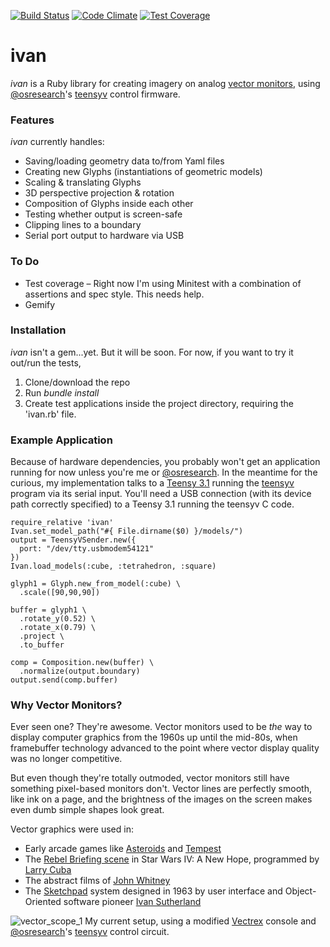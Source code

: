 [![Build Status](https://travis-ci.org/duncanmalashock/ivan.svg?branch=master)](https://travis-ci.org/duncanmalashock/ivan)
[![Code Climate](https://codeclimate.com/repos/5590faabe30ba052da00607c/badges/7726cf22d3b586bd14fa/gpa.svg)](https://codeclimate.com/repos/5590faabe30ba052da00607c/feed)
[![Test Coverage](https://codeclimate.com/repos/5590faabe30ba052da00607c/badges/7726cf22d3b586bd14fa/coverage.svg)](https://codeclimate.com/repos/5590faabe30ba052da00607c/coverage)

# ivan

_ivan_ is a Ruby library for creating imagery on analog [vector monitors](https://en.wikipedia.org/wiki/Vector_monitor), using [@osresearch](https://github.com/osresearch)'s [teensyv](https://github.com/osresearch/teensyv) control firmware.

### Features ###
_ivan_ currently handles:

* Saving/loading geometry data to/from Yaml files
* Creating new Glyphs (instantiations of geometric models)
* Scaling & translating Glyphs
* 3D perspective projection & rotation
* Composition of Glyphs inside each other
* Testing whether output is screen-safe
* Clipping lines to a boundary
* Serial port output to hardware via USB

### To Do
* Test coverage – Right now I'm using Minitest with a combination of assertions and spec style. This needs help.
* Gemify

### Installation
_ivan_ isn't a gem...yet. But it will be soon. For now, if you want to try it out/run the tests,

1. Clone/download the repo
2. Run *bundle install*
3. Create test applications inside the project directory, requiring the 'ivan.rb' file.

### Example Application
Because of hardware dependencies, you probably won't get an application running for now unless you're me or [@osresearch](https://github.com/osresearch). In the meantime for the curious, my implementation talks to a [Teensy 3.1](https://www.pjrc.com/teensy/teensy31.html) running the [teensyv](https://github.com/osresearch/teensyv) program via its serial input. You'll need a USB connection (with its device path correctly specified) to a Teensy 3.1 running the teensyv C code.
```
require_relative 'ivan'
Ivan.set_model_path("#{ File.dirname($0) }/models/")
output = TeensyVSender.new({
  port: "/dev/tty.usbmodem54121"
})
Ivan.load_models(:cube, :tetrahedron, :square)

glyph1 = Glyph.new_from_model(:cube) \
  .scale([90,90,90])

buffer = glyph1 \
  .rotate_y(0.52) \
  .rotate_x(0.79) \
  .project \
  .to_buffer 

comp = Composition.new(buffer) \
  .normalize(output.boundary)
output.send(comp.buffer)
```

### Why Vector Monitors? ###
Ever seen one? They're awesome. Vector monitors used to be _the_ way to display computer graphics from the 1960s up until the mid-80s, when framebuffer technology advanced to the point where vector display quality was no longer competitive.

But even though they're totally outmoded, vector monitors still have something pixel-based monitors don't. Vector lines are perfectly smooth, like ink on a page, and the brightness of the images on the screen makes even dumb simple shapes look great.

Vector graphics were used in:

* Early arcade games like [Asteroids](https://en.wikipedia.org/wiki/Asteroids_(video_game)) and [Tempest](https://en.wikipedia.org/wiki/Tempest_(video_game))
* The [Rebel Briefing scene](https://www.youtube.com/watch?v=yMeSw00n3Ac) in Star Wars IV: A New Hope, programmed by [Larry Cuba](http://www.well.com/~cuba/Filmography.html)
* The abstract films of [John Whitney](https://www.google.com/search?q=john+whitney&espv=2&biw=1189&bih=810&source=lnms&tbm=isch&sa=X&ei=M6mRVabKA5agyATQ7a-oAg&ved=0CAcQ_AUoAg&dpr=1)
* The [Sketchpad](https://www.youtube.com/watch?v=T7dC98PNxyE) system designed in 1963 by user interface and Object-Oriented software pioneer [Ivan Sutherland](https://en.wikipedia.org/wiki/Ivan_Sutherland)

![vector_scope_1](https://cloud.githubusercontent.com/assets/3036676/8416647/1fec54ac-1e75-11e5-8aec-42038337900f.jpg)
My current setup, using a modified [Vectrex](https://en.wikipedia.org/wiki/Vectrex) console and [@osresearch](https://github.com/osresearch)'s [teensyv](https://github.com/osresearch/teensyv) control circuit.